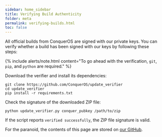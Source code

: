 ```yaml
---
sidebar: home_sidebar
title: Verifying Build Authenticity
folder: meta
permalink: verifying-builds.html
toc: false
---
```


All official builds from ConquerOS are signed with our private keys. You can verify whether a build has been signed with our keys by following these steps:

{% include alerts/note.html content="To go ahead with the verification, `git`, `pip`, and `python` are required." %}

Download the verifier and install its dependencies:

```
git clone https://github.com/ConquerOS/update_verifier
cd update_verifier
pip install -r requirements.txt
```

Check the signature of the downloaded ZIP file:

```
python update_verifier.py conquer_pubkey /path/to/zip
```

If the script reports `verified successfully`, the ZIP file signature is valid.

For the paranoid, the contents of this page are stored on [our GitHub](https://github.com/conquer/wiki/blob/master/pages/verifying_builds.md).
